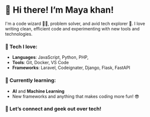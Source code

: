 # 👋 Hi there! I’m Maya khan!

I'm a code wizard 🧙‍♂️, problem solver, and avid tech explorer 🚀. I love writing clean, efficient code and experimenting with new tools and technologies.

### 🔧 Tech I love:
- **Languages**: JavaScript, Python, PHP,
- **Tools**: Git, Docker, VS Code
- **Frameworks**: Laravel, Codeignater, Django, Flask, FastAPI

### 🌱 Currently learning:
- **AI** and **Machine Learning**
- New frameworks and anything that makes coding more fun! 😎

### 💬 Let’s connect and geek out over tech!
